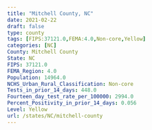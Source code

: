 ```yaml
---
title: "Mitchell County, NC"
date: 2021-02-22
draft: false
type: county
tags: [FIPS:37121.0,FEMA:4.0,Non-core,Yellow]
categories: [NC]
County: Mitchell County
State: NC
FIPS: 37121.0
FEMA_Region: 4.0
Population: 14964.0
NCHS_Urban_Rural_Classification: Non-core
Tests_in_prior_14_days: 448.0
Fourteen_day_test_rate_per_100000: 2994.0
Percent_Positivity_in_prior_14_days: 0.056
Level: Yellow
url: /states/NC/mitchell-county
---
```



